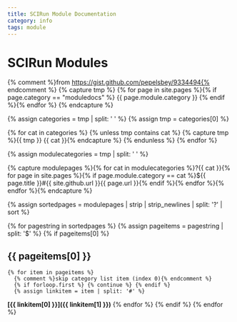 ```yaml
---
title: SCIRun Module Documentation
category: info
tags: module
---
```


# SCIRun Modules

{% comment %}from https://gist.github.com/pepelsbey/9334494{% endcomment %}
{% capture tmp %}
{% for page in site.pages %}{% if page.category == "moduledocs" %} {{ page.module.category }} {% endif %}{% endfor %}
{% endcapture %}

{% assign categories = tmp | split: ' ' %}
{% assign tmp = categories[0] %}

{% for cat in categories %}
  {% unless tmp contains cat %}
    {% capture tmp %}{{ tmp }} {{ cat }}{% endcapture %}
  {% endunless %}
{% endfor %}

{% assign modulecategories = tmp | split: ' ' %}

{% capture modulepages %}{% for cat in modulecategories %}?{{ cat }}{% for page in site.pages %}{% if page.module.category == cat %}${{ page.title }}#{{ site.github.url }}{{ page.url }}{% endif %}{% endfor %}{% endfor %}{% endcapture %}

{% assign sortedpages = modulepages | strip | strip_newlines | split: '?' | sort %}

{% for pagestring in sortedpages %}
  {% assign pageitems = pagestring | split: '$' %}
  {% if pageitems[0] %}
## {{ pageitems[0] }}
    {% for item in pageitems %}
      {% comment %}skip category list item (index 0){% endcomment %}
      {% if forloop.first %} {% continue %} {% endif %}
      {% assign linkitem = item | split: '#' %}
**[{{ linkitem[0] }}]({{ linkitem[1] }})**
    {% endfor %}
  {% endif %}
{% endfor %}
